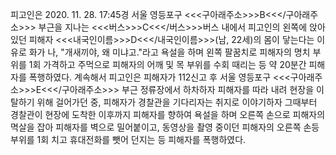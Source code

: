 피고인은 2020. 11. 28. 17:45경 서울 영등포구 <<<구아래주소>>>B<<</구아래주소>>> 부근을 지나는 <<<버스>>>C<<</버스>>>버스 내에서 피고인의 왼쪽에 앉아 있던 피해자 <<<내국인이름>>>D<<</내국인이름>>>(남, 22세)의 몸이 닿는다는 이유로 화가 나, "개새끼야, 왜 미냐고."라고 욕설을 하며 왼쪽 팔꿈치로 피해자의 명치 부위를 1회 가격하고 주먹으로 피해자의 어깨 및 목 부위를 수회 때리는 등 약 20분간 피해자를 폭행하였다.
계속해서 피고인은 피해자가 112신고 후 서울 영등포구 <<<구아래주소>>>E<<</구아래주소>>> 부근 정류장에서 하차하자 피해자를 따라 내려 현장을 이탈하기 위해 걸어가던 중, 피해자가 경찰관을 기다리자는 취지로 이야기하자 그때부터 경찰관이 현장에 도착한 이후까지 피해자를 향하여 욕설을 하며 오른쪽 손으로 피해자의 멱살을 잡아 피해자를 벽으로 밀어붙이고, 동영상을 촬영 중이던 피해자의 오른쪽 손등 부위를 1회 치고 휴대전화를 뺏어 던지는 등 피해자를 폭행하였다.
